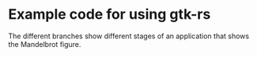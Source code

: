 # Example code for using gtk-rs #

The different branches show different stages of an application that shows the Mandelbrot figure.
